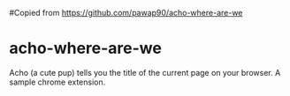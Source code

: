 #Copied from https://github.com/pawap90/acho-where-are-we
# acho-where-are-we
Acho (a cute pup) tells you the title of the current page on your browser. A sample chrome extension.

